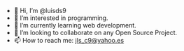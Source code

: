 - 👋 Hi, I’m @luisds9
- 👀 I’m interested in programming.
- 🌱 I’m currently learning web development.
- 💞️ I’m looking to collaborate on any Open Source Project.
- 📫 How to reach me: jls_c9@yahoo.es

<!---
luisds9/luisds9 is a ✨ special ✨ repository because its `README.md` (this file) appears on your GitHub profile.
You can click the Preview link to take a look at your changes.
--->
